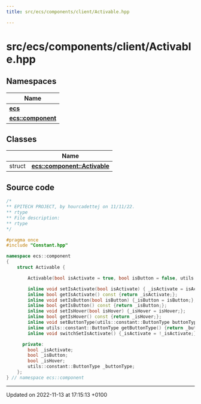 ```yaml
---
title: src/ecs/components/client/Activable.hpp

---
```


# src/ecs/components/client/Activable.hpp



## Namespaces

| Name           |
| -------------- |
| **[ecs](Namespaces/namespaceecs.md)**  |
| **[ecs::component](Namespaces/namespaceecs_1_1component.md)**  |

## Classes

|                | Name           |
| -------------- | -------------- |
| struct | **[ecs::component::Activable](Classes/structecs_1_1component_1_1_activable.md)**  |




## Source code

```cpp
/*
** EPITECH PROJECT, by hourcadettej on 11/11/22.
** rtype
** File description:
** rtype
*/

#pragma once
#include "Constant.hpp"

namespace ecs::component
{
    struct Activable {

        Activable(bool isActivate = true, bool isButton = false, utils::constant::ButtonType buttonType = utils::constant::UNDEFINED) : _isActivate(isActivate), _isButton(isButton), _buttonType(buttonType), _isHover(false){}

        inline void setIsActivate(bool isActivate) { _isActivate = isActivate;};
        inline bool getIsActivate() const {return _isActivate;};
        inline void setIsButton(bool isButton) {_isButton = isButton;};
        inline bool getIsButton() const {return _isButton;};
        inline void setIsHover(bool isHover) {_isHover = isHover;};
        inline bool getIsHover() const {return _isHover;};
        inline void setButtonType(utils::constant::ButtonType buttonType) {_buttonType = buttonType;};
        inline utils::constant::ButtonType getButtonType() {return _buttonType;};
        inline void switchSetIsActivate() {_isActivate = !_isActivate;};

      private:
        bool _isActivate;
        bool _isButton;
        bool _isHover;
        utils::constant::ButtonType _buttonType;
    };
} // namespace ecs::component
```


-------------------------------

Updated on 2022-11-13 at 17:15:13 +0100
